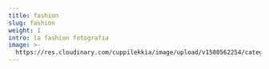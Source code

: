 ```yaml
---
title: fashion
slug: fashion
weight: 1
intro: la fashion fotografia
image: >-
  https://res.cloudinary.com/cuppilekkia/image/upload/v1580562254/categorie/fashion_opzione2_3x4_nduhvg.jpg
---
```


